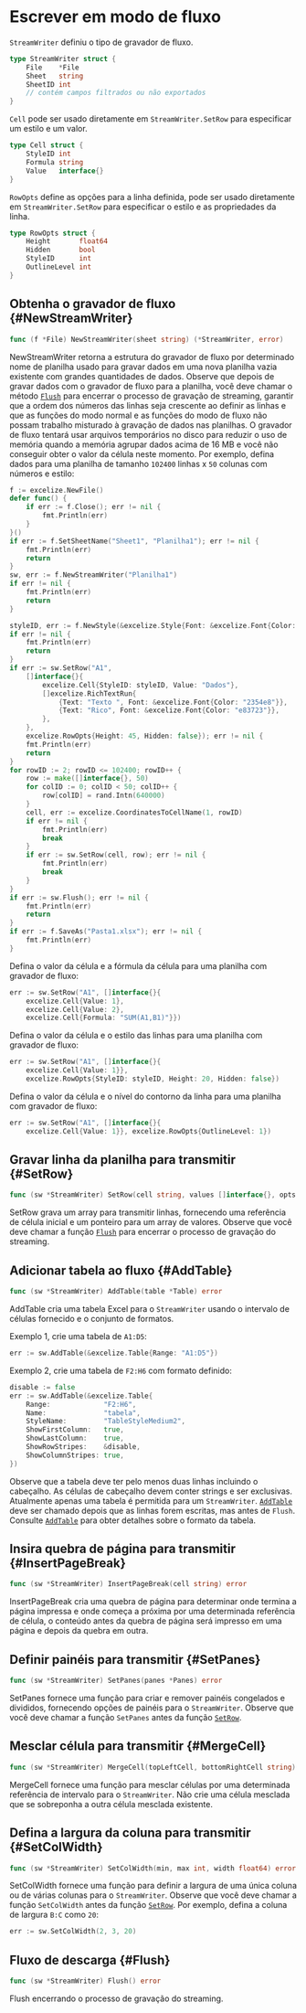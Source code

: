 # Escrever em modo de fluxo

`StreamWriter` definiu o tipo de gravador de fluxo.

```go
type StreamWriter struct {
    File    *File
    Sheet   string
    SheetID int
    // contém campos filtrados ou não exportados
}
```

`Cell` pode ser usado diretamente em `StreamWriter.SetRow` para especificar um estilo e um valor.

```go
type Cell struct {
    StyleID int
    Formula string
    Value   interface{}
}
```

`RowOpts` define as opções para a linha definida, pode ser usado diretamente em `StreamWriter.SetRow` para especificar o estilo e as propriedades da linha.

```go
type RowOpts struct {
    Height       float64
    Hidden       bool
    StyleID      int
    OutlineLevel int
}
```

## Obtenha o gravador de fluxo {#NewStreamWriter}

```go
func (f *File) NewStreamWriter(sheet string) (*StreamWriter, error)
```

NewStreamWriter retorna a estrutura do gravador de fluxo por determinado nome de planilha usado para gravar dados em uma nova planilha vazia existente com grandes quantidades de dados. Observe que depois de gravar dados com o gravador de fluxo para a planilha, você deve chamar o método [`Flush`](stream.md#Flush) para encerrar o processo de gravação de streaming, garantir que a ordem dos números das linhas seja crescente ao definir as linhas e que as funções do modo normal e as funções do modo de fluxo não possam trabalho misturado à gravação de dados nas planilhas. O gravador de fluxo tentará usar arquivos temporários no disco para reduzir o uso de memória quando a memória agrupar dados acima de 16 MB e você não conseguir obter o valor da célula neste momento. Por exemplo, defina dados para uma planilha de tamanho `102400` linhas x `50` colunas com números e estilo:

```go
f := excelize.NewFile()
defer func() {
    if err := f.Close(); err != nil {
        fmt.Println(err)
    }
}()
if err := f.SetSheetName("Sheet1", "Planilha1"); err != nil {
    fmt.Println(err)
    return
}
sw, err := f.NewStreamWriter("Planilha1")
if err != nil {
    fmt.Println(err)
    return
}

styleID, err := f.NewStyle(&excelize.Style{Font: &excelize.Font{Color: "777777"}})
if err != nil {
    fmt.Println(err)
    return
}
if err := sw.SetRow("A1",
    []interface{}{
        excelize.Cell{StyleID: styleID, Value: "Dados"},
        []excelize.RichTextRun{
            {Text: "Texto ", Font: &excelize.Font{Color: "2354e8"}},
            {Text: "Rico", Font: &excelize.Font{Color: "e83723"}},
        },
    },
    excelize.RowOpts{Height: 45, Hidden: false}); err != nil {
    fmt.Println(err)
    return
}
for rowID := 2; rowID <= 102400; rowID++ {
    row := make([]interface{}, 50)
    for colID := 0; colID < 50; colID++ {
        row[colID] = rand.Intn(640000)
    }
    cell, err := excelize.CoordinatesToCellName(1, rowID)
    if err != nil {
        fmt.Println(err)
        break
    }
    if err := sw.SetRow(cell, row); err != nil {
        fmt.Println(err)
        break
    }
}
if err := sw.Flush(); err != nil {
    fmt.Println(err)
    return
}
if err := f.SaveAs("Pasta1.xlsx"); err != nil {
    fmt.Println(err)
}
```

Defina o valor da célula e a fórmula da célula para uma planilha com gravador de fluxo:

```go
err := sw.SetRow("A1", []interface{}{
    excelize.Cell{Value: 1},
    excelize.Cell{Value: 2},
    excelize.Cell{Formula: "SUM(A1,B1)"}})
```

Defina o valor da célula e o estilo das linhas para uma planilha com gravador de fluxo:

```go
err := sw.SetRow("A1", []interface{}{
    excelize.Cell{Value: 1}},
    excelize.RowOpts{StyleID: styleID, Height: 20, Hidden: false})
```

Defina o valor da célula e o nível do contorno da linha para uma planilha com gravador de fluxo:

```go
err := sw.SetRow("A1", []interface{}{
    excelize.Cell{Value: 1}}, excelize.RowOpts{OutlineLevel: 1})
```

## Gravar linha da planilha para transmitir {#SetRow}

```go
func (sw *StreamWriter) SetRow(cell string, values []interface{}, opts ...RowOpts) error
```

SetRow grava um array para transmitir linhas, fornecendo uma referência de célula inicial e um ponteiro para um array de valores. Observe que você deve chamar a função [`Flush`](stream.md#Flush) para encerrar o processo de gravação do streaming.

## Adicionar tabela ao fluxo {#AddTable}

```go
func (sw *StreamWriter) AddTable(table *Table) error
```

AddTable cria uma tabela Excel para o `StreamWriter` usando o intervalo de células fornecido e o conjunto de formatos.

Exemplo 1, crie uma tabela de `A1:D5`:

```go
err := sw.AddTable(&excelize.Table{Range: "A1:D5"})
```

Exemplo 2, crie uma tabela de `F2:H6` com formato definido:

```go
disable := false
err := sw.AddTable(&excelize.Table{
    Range:             "F2:H6",
    Name:              "tabela",
    StyleName:         "TableStyleMedium2",
    ShowFirstColumn:   true,
    ShowLastColumn:    true,
    ShowRowStripes:    &disable,
    ShowColumnStripes: true,
})
```

Observe que a tabela deve ter pelo menos duas linhas incluindo o cabeçalho. As células de cabeçalho devem conter strings e ser exclusivas. Atualmente apenas uma tabela é permitida para um `StreamWriter`. [`AddTable`](stream.md#AddTable) deve ser chamado depois que as linhas forem escritas, mas antes de `Flush`. Consulte [`AddTable`](stream.md#AddTable) para obter detalhes sobre o formato da tabela.

## Insira quebra de página para transmitir {#InsertPageBreak}

```go
func (sw *StreamWriter) InsertPageBreak(cell string) error
```

InsertPageBreak cria uma quebra de página para determinar onde termina a página impressa e onde começa a próxima por uma determinada referência de célula, o conteúdo antes da quebra de página será impresso em uma página e depois da quebra em outra.

## Definir painéis para transmitir {#SetPanes}

```go
func (sw *StreamWriter) SetPanes(panes *Panes) error
```

SetPanes fornece uma função para criar e remover painéis congelados e divididos, fornecendo opções de painéis para o `StreamWriter`. Observe que você deve chamar a função `SetPanes` antes da função [`SetRow`](stream.md#SetRow).

## Mesclar célula para transmitir {#MergeCell}

```go
func (sw *StreamWriter) MergeCell(topLeftCell, bottomRightCell string) error
```

MergeCell fornece uma função para mesclar células por uma determinada referência de intervalo para o `StreamWriter`. Não crie uma célula mesclada que se sobreponha a outra célula mesclada existente.

## Defina a largura da coluna para transmitir {#SetColWidth}

```go
func (sw *StreamWriter) SetColWidth(min, max int, width float64) error
```

SetColWidth fornece uma função para definir a largura de uma única coluna ou de várias colunas para o `StreamWriter`. Observe que você deve chamar a função `SetColWidth` antes da função [`SetRow`](stream.md#SetRow). Por exemplo, defina a coluna de largura `B:C` como `20`:

```go
err := sw.SetColWidth(2, 3, 20)
```

## Fluxo de descarga {#Flush}

```go
func (sw *StreamWriter) Flush() error
```

Flush encerrando o processo de gravação do streaming.
